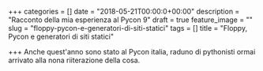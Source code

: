 +++
categories = []
date = "2018-05-21T00:00:0+00:00"
description = "Racconto della mia esperienza al Pycon 9"
draft = true
feature_image = ""
slug = "floppy-pycon-e-generatori-di-siti-statici"
tags = []
title = "Floppy, Pycon e generatori di siti statici"

+++
Anche quest'anno sono stato al Pycon italia, raduno di pythonisti ormai arrivato alla nona riiterazione della cosa.